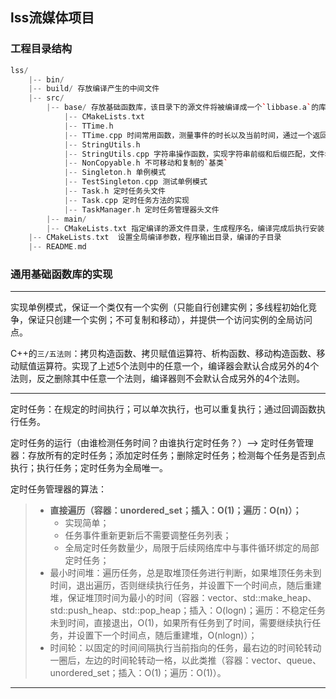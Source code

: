 ## lss流媒体项目
### 工程目录结构
```c++
lss/
    |-- bin/
    |-- build/ 存放编译产生的中间文件
    |-- src/
        |-- base/ 存放基础函数库，该目录下的源文件将被编译成一个`libbase.a`的库
            |-- CMakeLists.txt 
            |-- TTime.h
            |-- TTime.cpp 时间常用函数，测量事件的时长以及当前时间，通过一个返回当前系统的UTC时间进行计算
            |-- StringUtils.h
            |-- StringUtils.cpp 字符串操作函数，实现字符串前缀和后缀匹配，文件名、文件路径的操作，字符串的分割
            |-- NonCopyable.h 不可移动和复制的`基类`
            |-- Singleton.h 单例模式
            |-- TestSingleton.cpp 测试单例模式
            |-- Task.h 定时任务头文件
            |-- Task.cpp 定时任务方法的实现
            |-- TaskManager.h 定时任务管理器头文件
        |-- main/
        |-- CMakeLists.txt 指定编译的源文件目录，生成程序名，编译完成后执行安装
    |-- CMakeLists.txt  设置全局编译参数，程序输出目录，编译的子目录
    |-- README.md
```
### 通用基础函数库的实现

---------------------------------------------------------------------------------------------------------------------------------

实现单例模式，保证一个类仅有一个实例（只能自行创建实例；多线程初始化竞争，保证只创建一个实例；不可复制和移动），并提供一个访问实例的全局访问点。

C++的`三/五法则`：拷贝构造函数、拷贝赋值运算符、析构函数、移动构造函数、移动赋值运算符。实现了上述5个法则中的任意一个，编译器会默认合成另外的4个法则，反之删除其中任意一个法则，编译器则不会默认合成另外的4个法则。

---------------------------------------------------------------------------------------------------------------------------------

定时任务：在规定的时间执行；可以单次执行，也可以重复执行；通过回调函数执行任务。

定时任务的运行（由谁检测任务时间？由谁执行定时任务？）--> 定时任务管理器：存放所有的定时任务；添加定时任务；删除定时任务；检测每个任务是否到点执行；执行任务；定时任务为全局唯一。

定时任务管理器的算法：

> - **直接遍历（容器：unordered_set；插入：O(1)；遍历：O(n)）；**
>   - 实现简单；
>   - 任务事件重新更新后不需要调整任务列表；
>   - 全局定时任务数量少，局限于后续网络库中与事件循环绑定的局部定时任务；
> - 最小时间堆：遍历任务，总是取堆顶任务进行判断，如果堆顶任务未到时间，退出遍历，否则继续执行任务，并设置下一个时间点，随后重建堆，保证堆顶时间为最小的时间（容器：vector、std::make_heap、std::push_heap、std::pop_heap；插入：O(logn)；遍历：不稳定任务未到时间，直接退出，O(1)，如果所有任务到了时间，需要继续执行任务，并设置下一个时间点，随后重建堆，O(nlogn)）；
> - 时间轮：以固定的时间间隔执行当前指向的任务，最右边的时间轮转动一圈后，左边的时间轮转动一格，以此类推（容器：vector、queue、unordered_set；插入：O(1)；遍历：O(1)）。

---------------------------------------------------------------------------------------------------------------------------------